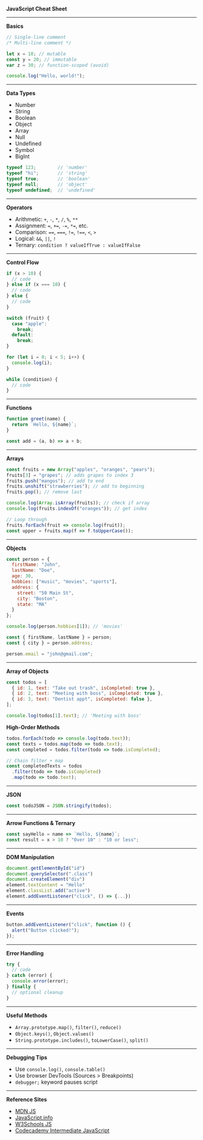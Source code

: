 **JavaScript Cheat Sheet**

---

**Basics**

```js
// Single-line comment
/* Multi-line comment */

let x = 10; // mutable
const y = 20; // immutable
var z = 30; // function-scoped (avoid)

console.log("Hello, world!");
```

---

**Data Types**

- Number
- String
- Boolean
- Object
- Array
- Null
- Undefined
- Symbol
- BigInt

```js
typeof 123;        // 'number'
typeof "hi";       // 'string'
typeof true;       // 'boolean'
typeof null;       // 'object'
typeof undefined;  // 'undefined'
```

---

**Operators**

- Arithmetic: `+`, `-`, `*`, `/`, `%`, `**`
- Assignment: `=`, `+=`, `-=`, `*=`, etc.
- Comparison: `==`, `===`, `!=`, `!==`, `<`, `>`
- Logical: `&&`, `||`, `!`
- Ternary: `condition ? valueIfTrue : valueIfFalse`

---

**Control Flow**

```js
if (x > 10) {
  // code
} else if (x === 10) {
  // code
} else {
  // code
}

switch (fruit) {
  case "apple":
    break;
  default:
    break;
}

for (let i = 0; i < 5; i++) {
  console.log(i);
}

while (condition) {
  // code
}
```

---

**Functions**

```js
function greet(name) {
  return `Hello, ${name}`;
}

const add = (a, b) => a + b;
```

---

**Arrays**

```js
const fruits = new Array("apples", "oranges", "pears");
fruits[3] = "grapes"; // adds grapes to index 3
fruits.push("mangos"); // add to end
fruits.unshift("strawberries"); // add to beginning
fruits.pop(); // remove last

console.log(Array.isArray(fruits)); // check if array
console.log(fruits.indexOf("oranges")); // get index

// Loop through
fruits.forEach(fruit => console.log(fruit));
const upper = fruits.map(f => f.toUpperCase());
```

---

**Objects**

```js
const person = {
  firstName: "John",
  lastName: "Doe",
  age: 30,
  hobbies: ["music", "movies", "sports"],
  address: {
    street: "50 Main St",
    city: "Boston",
    state: "MA"
  }
};

console.log(person.hobbies[1]); // 'movies'

const { firstName, lastName } = person;
const { city } = person.address;

person.email = "john@gmail.com";
```

---

**Array of Objects**

```js
const todos = [
  { id: 1, text: "Take out trash", isCompleted: true },
  { id: 2, text: "Meeting with boss", isCompleted: true },
  { id: 3, text: "Dentist appt", isCompleted: false },
];

console.log(todos[1].text); // 'Meeting with boss'
```

**High-Order Methods**

```js
todos.forEach(todo => console.log(todo.text));
const texts = todos.map(todo => todo.text);
const completed = todos.filter(todo => todo.isCompleted);

// Chain filter + map
const completedTexts = todos
  .filter(todo => todo.isCompleted)
  .map(todo => todo.text);
```

---

**JSON**

```js
const todoJSON = JSON.stringify(todos);
```

---

**Arrow Functions & Ternary**

```js
const sayHello = name => `Hello, ${name}`;
const result = x > 10 ? "Over 10" : "10 or less";
```

---

**DOM Manipulation**

```js
document.getElementById("id")
document.querySelector(".class")
document.createElement("div")
element.textContent = "Hello"
element.classList.add("active")
element.addEventListener("click", () => {...})
```

---

**Events**

```js
button.addEventListener("click", function () {
  alert("Button clicked!");
});
```

---

**Error Handling**

```js
try {
  // code
} catch (error) {
  console.error(error);
} finally {
  // optional cleanup
}
```

---

**Useful Methods**

- `Array.prototype.map()`, `filter()`, `reduce()`
- `Object.keys()`, `Object.values()`
- `String.prototype.includes()`, `toLowerCase()`, `split()`

---

**Debugging Tips**

- Use `console.log()`, `console.table()`
- Use browser DevTools (Sources > Breakpoints)
- `debugger;` keyword pauses script

---

**Reference Sites**

- [MDN JS](https://developer.mozilla.org/en-US/docs/Web/JavaScript)
- [JavaScript.info](https://javascript.info/)
- [W3Schools JS](https://www.w3schools.com/js/)
- [Codecademy Intermediate JavaScript](https://www.codecademy.com/enrolled/courses/learn-intermediate-javascript)

